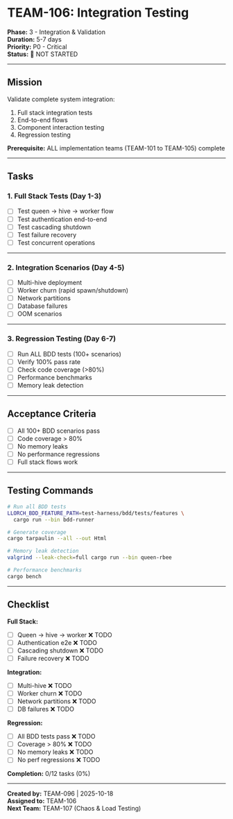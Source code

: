 # TEAM-106: Integration Testing

**Phase:** 3 - Integration & Validation  
**Duration:** 5-7 days  
**Priority:** P0 - Critical  
**Status:** 🔴 NOT STARTED

---

## Mission

Validate complete system integration:
1. Full stack integration tests
2. End-to-end flows
3. Component interaction testing
4. Regression testing

**Prerequisite:** ALL implementation teams (TEAM-101 to TEAM-105) complete

---

## Tasks

### 1. Full Stack Tests (Day 1-3)
- [ ] Test queen → hive → worker flow
- [ ] Test authentication end-to-end
- [ ] Test cascading shutdown
- [ ] Test failure recovery
- [ ] Test concurrent operations

---

### 2. Integration Scenarios (Day 4-5)
- [ ] Multi-hive deployment
- [ ] Worker churn (rapid spawn/shutdown)
- [ ] Network partitions
- [ ] Database failures
- [ ] OOM scenarios

---

### 3. Regression Testing (Day 6-7)
- [ ] Run ALL BDD tests (100+ scenarios)
- [ ] Verify 100% pass rate
- [ ] Check code coverage (>80%)
- [ ] Performance benchmarks
- [ ] Memory leak detection

---

## Acceptance Criteria

- [ ] All 100+ BDD scenarios pass
- [ ] Code coverage > 80%
- [ ] No memory leaks
- [ ] No performance regressions
- [ ] Full stack flows work

---

## Testing Commands

```bash
# Run all BDD tests
LLORCH_BDD_FEATURE_PATH=test-harness/bdd/tests/features \
  cargo run --bin bdd-runner

# Generate coverage
cargo tarpaulin --all --out Html

# Memory leak detection
valgrind --leak-check=full cargo run --bin queen-rbee

# Performance benchmarks
cargo bench
```

---

## Checklist

**Full Stack:**
- [ ] Queen → hive → worker ❌ TODO
- [ ] Authentication e2e ❌ TODO
- [ ] Cascading shutdown ❌ TODO
- [ ] Failure recovery ❌ TODO

**Integration:**
- [ ] Multi-hive ❌ TODO
- [ ] Worker churn ❌ TODO
- [ ] Network partitions ❌ TODO
- [ ] DB failures ❌ TODO

**Regression:**
- [ ] All BDD tests pass ❌ TODO
- [ ] Coverage > 80% ❌ TODO
- [ ] No memory leaks ❌ TODO
- [ ] No perf regressions ❌ TODO

**Completion:** 0/12 tasks (0%)

---

**Created by:** TEAM-096 | 2025-10-18  
**Assigned to:** TEAM-106  
**Next Team:** TEAM-107 (Chaos & Load Testing)
